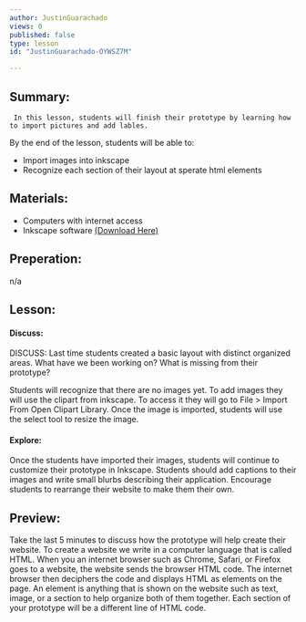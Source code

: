 ```yaml
---
author: JustinGuarachado
views: 0
published: false
type: lesson
id: "JustinGuarachado-OYWSZ7M"

---
```


## Summary:
	 In this lesson, students will finish their prototype by learning how to import pictures and add lables.
By the end of the lesson, students will be able to:
- Import images into inkscape
-  Recognize each section of their layout at sperate html elements

## Materials:
- Computers with internet access
- Inkscape software [(Download Here)](http://inkscape.org/en/download/) 


## Preperation:
n/a

## Lesson:
#### Discuss:
DISCUSS: Last time students created a basic layout with distinct organized areas. What have we been working on? What is missing from their prototype?

Students will recognize that there are no images yet. To add images they will use the clipart from inkscape. To access it they will go to File > Import From Open Clipart Library. Once the image is imported, students will use the select tool to resize the image.

#### Explore:
Once the students have imported their images, students will continue to customize their prototype in Inkscape. Students should add captions to their images and write small blurbs describing their application. Encourage students to rearrange their website to make them their own.

## Preview:
Take the last 5 minutes to discuss how the prototype will help create their website. To create a website we write in a computer language that is called HTML. When you an internet browser such as Chrome, Safari, or Firefox goes to a website, the website sends the browser HTML code. The internet browser then deciphers the code and displays HTML as elements on the page. An element is anything that is shown on the website such as text, image, or a section to help organize both of them together. Each section of your prototype will be a different line of HTML code.
